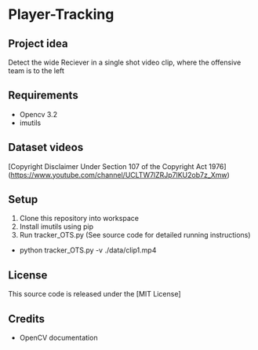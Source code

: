 # Player-Tracking

## Project idea

Detect the wide Reciever in a single shot video clip, where the offensive team is to the left

## Requirements

- Opencv 3.2
- imutils

## Dataset videos
[Copyright Disclaimer Under Section 107 of the Copyright Act 1976] (https://www.youtube.com/channel/UCLTW7lZRJp7lKU2ob7z_Xmw)

## Setup

1. Clone this repository into workspace
2. Install imutils using pip
3. Run tracker_OTS.py (See source code for detailed running instructions)
- python tracker_OTS.py -v ./data/clip1.mp4

## License

This source code is released under the [MIT License]

## Credits
- OpenCV documentation
